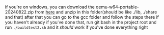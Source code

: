 if you're on windows, you can download the qemu-w64-portable-20240822.zip from [here](https://github.com/dirkarnez/qemu-portable/releases/tag/20240822) and unzip in this folder(should be like ./lib, ./share and that)
after that you can go to the gcc folder and follow the steps there if you haven't already
if you've done that, run git bash in the project root and run `./buildtest2.sh` and it *should* work if you've done everything right

